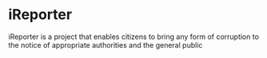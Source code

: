 # iReporter
iReporter is a project that enables citizens to bring any form of corruption to the notice of appropriate authorities and the general public
